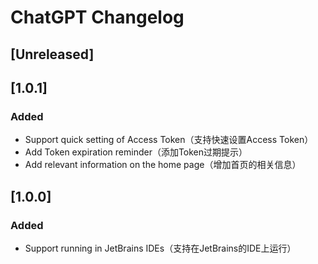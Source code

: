 <!-- Keep a Changelog guide -> https://keepachangelog.com -->

# ChatGPT Changelog

## [Unreleased]
## [1.0.1]
### Added
+ Support quick setting of Access Token（支持快速设置Access Token）
+ Add Token expiration reminder（添加Token过期提示）
+ Add relevant information on the home page（增加首页的相关信息）

## [1.0.0]
### Added
+ Support running in JetBrains IDEs（支持在JetBrains的IDE上运行）
